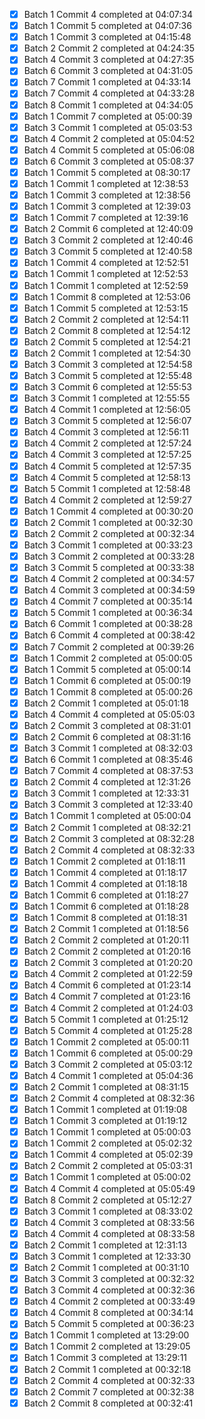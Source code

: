 - [x] Batch 1 Commit 4 completed at 04:07:34
- [x] Batch 1 Commit 5 completed at 04:07:36
- [x] Batch 1 Commit 3 completed at 04:15:48
- [x] Batch 2 Commit 2 completed at 04:24:35
- [x] Batch 4 Commit 3 completed at 04:27:35
- [x] Batch 6 Commit 3 completed at 04:31:05
- [x] Batch 7 Commit 1 completed at 04:33:14
- [x] Batch 7 Commit 4 completed at 04:33:28
- [x] Batch 8 Commit 1 completed at 04:34:05
- [x] Batch 1 Commit 7 completed at 05:00:39
- [x] Batch 3 Commit 1 completed at 05:03:53
- [x] Batch 4 Commit 2 completed at 05:04:52
- [x] Batch 4 Commit 5 completed at 05:06:08
- [x] Batch 6 Commit 3 completed at 05:08:37
- [x] Batch 1 Commit 5 completed at 08:30:17
- [x] Batch 1 Commit 1 completed at 12:38:53
- [x] Batch 1 Commit 3 completed at 12:38:56
- [x] Batch 1 Commit 3 completed at 12:39:03
- [x] Batch 1 Commit 7 completed at 12:39:16
- [x] Batch 2 Commit 6 completed at 12:40:09
- [x] Batch 3 Commit 2 completed at 12:40:46
- [x] Batch 3 Commit 5 completed at 12:40:58
- [x] Batch 1 Commit 4 completed at 12:52:51
- [x] Batch 1 Commit 1 completed at 12:52:53
- [x] Batch 1 Commit 1 completed at 12:52:59
- [x] Batch 1 Commit 8 completed at 12:53:06
- [x] Batch 1 Commit 5 completed at 12:53:15
- [x] Batch 2 Commit 2 completed at 12:54:11
- [x] Batch 2 Commit 8 completed at 12:54:12
- [x] Batch 2 Commit 5 completed at 12:54:21
- [x] Batch 2 Commit 1 completed at 12:54:30
- [x] Batch 3 Commit 3 completed at 12:54:58
- [x] Batch 3 Commit 5 completed at 12:55:48
- [x] Batch 3 Commit 6 completed at 12:55:53
- [x] Batch 3 Commit 1 completed at 12:55:55
- [x] Batch 4 Commit 1 completed at 12:56:05
- [x] Batch 3 Commit 5 completed at 12:56:07
- [x] Batch 4 Commit 3 completed at 12:56:11
- [x] Batch 4 Commit 2 completed at 12:57:24
- [x] Batch 4 Commit 3 completed at 12:57:25
- [x] Batch 4 Commit 5 completed at 12:57:35
- [x] Batch 4 Commit 5 completed at 12:58:13
- [x] Batch 5 Commit 1 completed at 12:58:48
- [x] Batch 4 Commit 2 completed at 12:59:27
- [x] Batch 1 Commit 4 completed at 00:30:20
- [x] Batch 2 Commit 1 completed at 00:32:30
- [x] Batch 2 Commit 2 completed at 00:32:34
- [x] Batch 3 Commit 1 completed at 00:33:23
- [x] Batch 3 Commit 2 completed at 00:33:28
- [x] Batch 3 Commit 5 completed at 00:33:38
- [x] Batch 4 Commit 2 completed at 00:34:57
- [x] Batch 4 Commit 3 completed at 00:34:59
- [x] Batch 4 Commit 7 completed at 00:35:14
- [x] Batch 5 Commit 1 completed at 00:36:34
- [x] Batch 6 Commit 1 completed at 00:38:28
- [x] Batch 6 Commit 4 completed at 00:38:42
- [x] Batch 7 Commit 2 completed at 00:39:26
- [x] Batch 1 Commit 2 completed at 05:00:05
- [x] Batch 1 Commit 5 completed at 05:00:14
- [x] Batch 1 Commit 6 completed at 05:00:19
- [x] Batch 1 Commit 8 completed at 05:00:26
- [x] Batch 2 Commit 1 completed at 05:01:18
- [x] Batch 4 Commit 4 completed at 05:05:03
- [x] Batch 2 Commit 3 completed at 08:31:01
- [x] Batch 2 Commit 6 completed at 08:31:16
- [x] Batch 3 Commit 1 completed at 08:32:03
- [x] Batch 6 Commit 1 completed at 08:35:46
- [x] Batch 7 Commit 4 completed at 08:37:53
- [x] Batch 2 Commit 4 completed at 12:31:26
- [x] Batch 3 Commit 1 completed at 12:33:31
- [x] Batch 3 Commit 3 completed at 12:33:40
- [x] Batch 1 Commit 1 completed at 05:00:04
- [x] Batch 2 Commit 1 completed at 08:32:21
- [x] Batch 2 Commit 3 completed at 08:32:28
- [x] Batch 2 Commit 4 completed at 08:32:33
- [x] Batch 1 Commit 2 completed at 01:18:11
- [x] Batch 1 Commit 4 completed at 01:18:17
- [x] Batch 1 Commit 4 completed at 01:18:18
- [x] Batch 1 Commit 6 completed at 01:18:27
- [x] Batch 1 Commit 6 completed at 01:18:28
- [x] Batch 1 Commit 8 completed at 01:18:31
- [x] Batch 2 Commit 1 completed at 01:18:56
- [x] Batch 2 Commit 2 completed at 01:20:11
- [x] Batch 2 Commit 2 completed at 01:20:16
- [x] Batch 2 Commit 3 completed at 01:20:20
- [x] Batch 4 Commit 2 completed at 01:22:59
- [x] Batch 4 Commit 6 completed at 01:23:14
- [x] Batch 4 Commit 7 completed at 01:23:16
- [x] Batch 4 Commit 2 completed at 01:24:03
- [x] Batch 5 Commit 1 completed at 01:25:12
- [x] Batch 5 Commit 4 completed at 01:25:28
- [x] Batch 1 Commit 2 completed at 05:00:11
- [x] Batch 1 Commit 6 completed at 05:00:29
- [x] Batch 3 Commit 2 completed at 05:03:12
- [x] Batch 4 Commit 1 completed at 05:04:36
- [x] Batch 2 Commit 1 completed at 08:31:15
- [x] Batch 2 Commit 4 completed at 08:32:36
- [x] Batch 1 Commit 1 completed at 01:19:08
- [x] Batch 1 Commit 3 completed at 01:19:12
- [x] Batch 1 Commit 1 completed at 05:00:03
- [x] Batch 1 Commit 2 completed at 05:02:32
- [x] Batch 1 Commit 4 completed at 05:02:39
- [x] Batch 2 Commit 2 completed at 05:03:31
- [x] Batch 1 Commit 1 completed at 05:00:02
- [x] Batch 4 Commit 4 completed at 05:05:49
- [x] Batch 8 Commit 2 completed at 05:12:27
- [x] Batch 3 Commit 1 completed at 08:33:02
- [x] Batch 4 Commit 3 completed at 08:33:56
- [x] Batch 4 Commit 4 completed at 08:33:58
- [x] Batch 2 Commit 1 completed at 12:31:13
- [x] Batch 3 Commit 1 completed at 12:33:30
- [x] Batch 2 Commit 1 completed at 00:31:10
- [x] Batch 3 Commit 3 completed at 00:32:32
- [x] Batch 3 Commit 4 completed at 00:32:36
- [x] Batch 4 Commit 2 completed at 00:33:49
- [x] Batch 4 Commit 8 completed at 00:34:14
- [x] Batch 5 Commit 5 completed at 00:36:23
- [x] Batch 1 Commit 1 completed at 13:29:00
- [x] Batch 1 Commit 2 completed at 13:29:05
- [x] Batch 1 Commit 3 completed at 13:29:11
- [x] Batch 2 Commit 1 completed at 00:32:18
- [x] Batch 2 Commit 4 completed at 00:32:33
- [x] Batch 2 Commit 7 completed at 00:32:38
- [x] Batch 2 Commit 8 completed at 00:32:41
